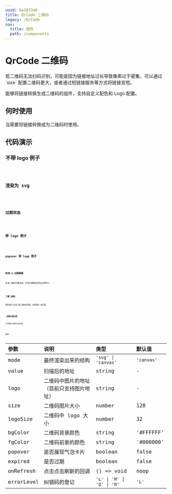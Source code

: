 ```yaml
---
uuid: ba1833a0
title: QrCode 二维码
legacy: /QrCode
nav:
  title: 组件
  path: /components
---
```


# QrCode 二维码

<Alert type="info">
若二维码无法扫码识别，可能是因为链接地址过长导致像素过于密集，可以通过 `size` 配置二维码更大，或者通过短链接服务等方式将链接变短。
</Alert>

能够将链接转换生成二维码的组件，支持自定义配色和 Logo 配置。

## 何时使用

当需要将链接转换成为二维码时使用。

## 代码演示

### 不带 logo 例子

<code src="./demos/withoutlogo.tsx" />

### 渲染为 svg

<code src="./demos/rendermode.tsx" />

### 过期状态

<code src="./demos/outdated.tsx" />

### 带 logo 例子

<code src="./demos/logo.tsx" />

### popover 带 logo 例子

<code src="./demos/popover.tsx" />

### 轮询 & 过期刷新

轮询二维码过期状态，并进行刷新的实际业务例子。

<code src="./demos/refresh.tsx" />

### 下载二维码

很多场景下会有下载二维码的需求，这里提供一种实现。

<code src="./demos/download.tsx" />

### 二维码纠错比例

手动调整二维码的纠错比例。

<code src="./demos/errorlevel.tsx" />

## API

| 参数       | 说明                                     | 类型                        | 默认值     |
| :--------- | :--------------------------------------- | :-------------------------- | :--------- |
| mode       | 最终渲染出来的结构                       | `'svg' \| 'canvas'`         | `'canvas'` |
| value      | 扫描后的地址                             | string                      | -          |
| logo       | 二维码中图片的地址（目前只支持图片地址） | string                      | -          |
| size       | 二维码图片大小                           | number                      | 128        |
| logoSize   | 二维码中 logo 大小                       | number                      | 32         |
| bgColor    | 二维码背景颜色                           | string                      | '#FFFFFF'  |
| fgColor    | 二维码前景的颜色                         | string                      | '#000000'  |
| popover    | 是否展现气泡卡片                         | boolean                     | false      |
| expired    | 是否过期                                 | boolean                     | false      |
| onRefresh  | 点击点击刷新的回调                       | () => void                  | noop       |
| errorLevel | 纠错码的登记                             | `'L' \| 'M' \| 'Q' \| 'H' ` | `'L'`      |

